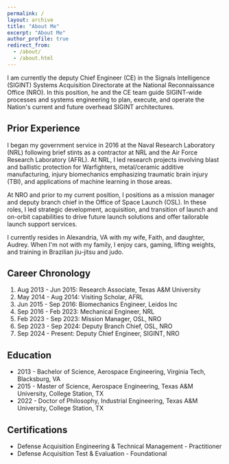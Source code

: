 ```yaml
---
permalink: /
layout: archive
title: "About Me"
excerpt: "About Me"
author_profile: true
redirect_from: 
  - /about/
  - /about.html
---
```


I am currently the deputy Chief Engineer (CE) in the Signals Intelligence (SIGINT) Systems Acquisition Directorate at the National Reconnaissance Office (NRO). In this position, he and the CE team guide SIGINT-wide processes and systems engineering to plan, execute, and operate the Nation's current and future overhead SIGINT architectures.

Prior Experience
------
I began my government service in 2016 at the Naval Research Laboratory (NRL) following brief stints as a contractor at NRL and the Air Force Research Laboratory (AFRL). At NRL, I led research projects involving blast and ballistic protection for Warfighters, metal/ceramic additive manufacturing, injury biomechanics emphasizing traumatic brain injury (TBI), and applications of machine learning in those areas. 

At NRO and prior to my current position, I positions as a mission manager and deputy branch chief in the Office of Space Launch (OSL). In these roles, I led strategic development, acquisition, and transition of launch and on-orbit capabilities to drive future launch solutions and offer tailorable launch support services. 

I currently resides in Alexandria, VA with my wife, Faith, and daughter, Audrey. When I'm not with my family, I enjoy cars, gaming, lifting weights, and training in Brazilian jiu-jitsu and judo.

Career Chronology
------
1. Aug 2013 - Jun 2015: Research Associate, Texas A&M University 
2. May 2014 - Aug 2014: Visiting Scholar, AFRL 
3. Jun 2015 - Sep 2016: Biomechanics Engineer, Leidos Inc 
4. Sep 2016 - Feb 2023: Mechanical Engineer, NRL 
5. Feb 2023 - Sep 2023: Mission Manager, OSL, NRO 
6. Sep 2023 - Sep 2024: Deputy Branch Chief, OSL, NRO 
7. Sep 2024 - Present: Deputy Chief Engineer, SIGINT, NRO 

Education
------
* 2013 - Bachelor of Science, Aerospace Engineering, Virginia Tech, Blacksburg, VA 
* 2015 - Master of Science, Aerospace Engineering, Texas A&M University, College Station, TX 
* 2022 - Doctor of Philosophy, Industrial Engineering, Texas A&M University, College Station, TX 

Certifications
------
* Defense Acquisition Engineering & Technical Management - Practitioner
* Defense Acquisition Test & Evaluation - Foundational
